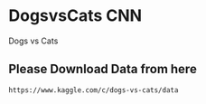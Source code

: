 # DogsvsCats CNN 

Dogs vs Cats


## Please Download Data from here

```https://www.kaggle.com/c/dogs-vs-cats/data```

